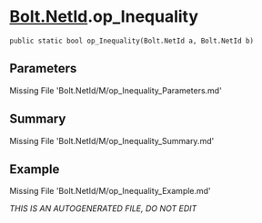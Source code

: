# [Bolt.NetId](Types/Bolt.NetId.md).op_Inequality
`public static bool op_Inequality(Bolt.NetId a, Bolt.NetId b)`
## Parameters
Missing File 'Bolt.NetId/M/op_Inequality_Parameters.md'
## Summary
Missing File 'Bolt.NetId/M/op_Inequality_Summary.md'
## Example
Missing File 'Bolt.NetId/M/op_Inequality_Example.md'

*THIS IS AN AUTOGENERATED FILE, DO NOT EDIT*
